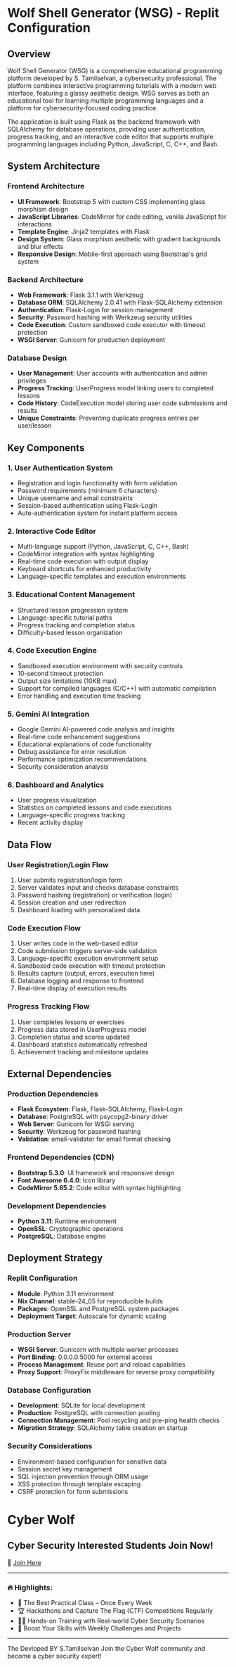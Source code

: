 # Wolf Shell Generator (WSG) - Replit Configuration

## Overview

Wolf Shell Generator (WSG) is a comprehensive educational programming platform developed by S. Tamilselvan, a cybersecurity professional. The platform combines interactive programming tutorials with a modern web interface, featuring a glassy aesthetic design. WSG serves as both an educational tool for learning multiple programming languages and a platform for cybersecurity-focused coding practice.

The application is built using Flask as the backend framework with SQLAlchemy for database operations, providing user authentication, progress tracking, and an interactive code editor that supports multiple programming languages including Python, JavaScript, C, C++, and Bash.

## System Architecture

### Frontend Architecture
- **UI Framework**: Bootstrap 5 with custom CSS implementing glass morphism design
- **JavaScript Libraries**: CodeMirror for code editing, vanilla JavaScript for interactions
- **Template Engine**: Jinja2 templates with Flask
- **Design System**: Glass morphism aesthetic with gradient backgrounds and blur effects
- **Responsive Design**: Mobile-first approach using Bootstrap's grid system

### Backend Architecture
- **Web Framework**: Flask 3.1.1 with Werkzeug
- **Database ORM**: SQLAlchemy 2.0.41 with Flask-SQLAlchemy extension
- **Authentication**: Flask-Login for session management
- **Security**: Password hashing with Werkzeug security utilities
- **Code Execution**: Custom sandboxed code executor with timeout protection
- **WSGI Server**: Gunicorn for production deployment

### Database Design
- **User Management**: User accounts with authentication and admin privileges
- **Progress Tracking**: UserProgress model linking users to completed lessons
- **Code History**: CodeExecution model storing user code submissions and results
- **Unique Constraints**: Preventing duplicate progress entries per user/lesson

## Key Components

### 1. User Authentication System
- Registration and login functionality with form validation
- Password requirements (minimum 6 characters)
- Unique username and email constraints
- Session-based authentication using Flask-Login
- Auto-authentication system for instant platform access

### 2. Interactive Code Editor
- Multi-language support (Python, JavaScript, C, C++, Bash)
- CodeMirror integration with syntax highlighting
- Real-time code execution with output display
- Keyboard shortcuts for enhanced productivity
- Language-specific templates and execution environments

### 3. Educational Content Management
- Structured lesson progression system
- Language-specific tutorial paths
- Progress tracking and completion status
- Difficulty-based lesson organization

### 4. Code Execution Engine
- Sandboxed execution environment with security controls
- 10-second timeout protection
- Output size limitations (10KB max)
- Support for compiled languages (C/C++) with automatic compilation
- Error handling and execution time tracking

### 5. Gemini AI Integration
- Google Gemini AI-powered code analysis and insights
- Real-time code enhancement suggestions
- Educational explanations of code functionality
- Debug assistance for error resolution
- Performance optimization recommendations
- Security consideration analysis

### 6. Dashboard and Analytics
- User progress visualization
- Statistics on completed lessons and code executions
- Language-specific progress tracking
- Recent activity display

## Data Flow

### User Registration/Login Flow
1. User submits registration/login form
2. Server validates input and checks database constraints
3. Password hashing (registration) or verification (login)
4. Session creation and user redirection
5. Dashboard loading with personalized data

### Code Execution Flow
1. User writes code in the web-based editor
2. Code submission triggers server-side validation
3. Language-specific execution environment setup
4. Sandboxed code execution with timeout protection
5. Results capture (output, errors, execution time)
6. Database logging and response to frontend
7. Real-time display of execution results

### Progress Tracking Flow
1. User completes lessons or exercises
2. Progress data stored in UserProgress model
3. Completion status and scores updated
4. Dashboard statistics automatically refreshed
5. Achievement tracking and milestone updates

## External Dependencies

### Production Dependencies
- **Flask Ecosystem**: Flask, Flask-SQLAlchemy, Flask-Login
- **Database**: PostgreSQL with psycopg2-binary driver
- **Web Server**: Gunicorn for WSGI serving
- **Security**: Werkzeug for password hashing
- **Validation**: email-validator for email format checking

### Frontend Dependencies (CDN)
- **Bootstrap 5.3.0**: UI framework and responsive design
- **Font Awesome 6.4.0**: Icon library
- **CodeMirror 5.65.2**: Code editor with syntax highlighting

### Development Dependencies
- **Python 3.11**: Runtime environment
- **OpenSSL**: Cryptographic operations
- **PostgreSQL**: Database engine

## Deployment Strategy

### Replit Configuration
- **Module**: Python 3.11 environment
- **Nix Channel**: stable-24_05 for reproducible builds
- **Packages**: OpenSSL and PostgreSQL system packages
- **Deployment Target**: Autoscale for dynamic scaling

### Production Server
- **WSGI Server**: Gunicorn with multiple worker processes
- **Port Binding**: 0.0.0.0:5000 for external access
- **Process Management**: Reuse port and reload capabilities
- **Proxy Support**: ProxyFix middleware for reverse proxy compatibility

### Database Configuration
- **Development**: SQLite for local development
- **Production**: PostgreSQL with connection pooling
- **Connection Management**: Pool recycling and pre-ping health checks
- **Migration Strategy**: SQLAlchemy table creation on startup

### Security Considerations
- Environment-based configuration for sensitive data
- Session secret key management
- SQL injection prevention through ORM usage
- XSS protection through template escaping
- CSRF protection for form submissions



# Cyber Wolf  
## Cyber Security Interested Students Join Now!

🔗 [Join Here](https://cyberwolf-career-guidance.web.app/)

---

### 🔥 Highlights:
- 🧠 The Best Practical Class – Once Every Week  
- 🏆 Hackathons and Capture The Flag (CTF) Competitions Regularly  
- 👨‍💻 Hands-on Training with Real-world Cyber Security Scenarios  
- 🚀 Boost Your Skills with Weekly Challenges and Projects  

---
 The Devloped BY S.Tamilselvan
Join the Cyber Wolf community and become a cyber security expert!
